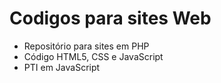 # Codigos para sites Web
 - Repositório para sites em PHP
 - Código HTML5, CSS e JavaScript
 - PTI em JavaScript 
